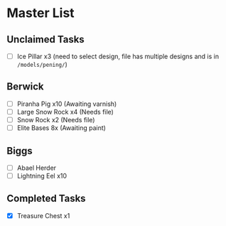 # Master List

## Unclaimed Tasks
- [ ] Ice Pillar x3 (need to select design, file has multiple designs and is in `/models/pening/`)

## Berwick
- [ ] Piranha Pig x10 (Awaiting varnish)
- [ ] Large Snow Rock x4 (Needs file)
- [ ] Snow Rock x2 (Needs file)
- [ ] Elite Bases 8x (Awaiting paint)

## Biggs
- [ ] Abael Herder
- [ ] Lightning Eel x10

## Completed Tasks
- [x] Treasure Chest x1
